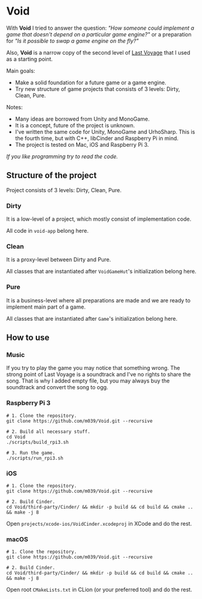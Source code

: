 # Void

With **Void** I tried to answer the question: *"How someone could implement a game that doesn't depend on a particular game engine?"* or a preparation for *"Is it possible to swap a game engine on the fly?"*

Also, **Void** is a narrow copy of the second level of [Last Voyage](http://lastvoyage.co) that I used as a starting point.

Main goals:

* Make a solid foundation for a future game or a game engine.
* Try new structure of game projects that consists of 3 levels: Dirty, Clean, Pure.

Notes:

* Many ideas are borrowed from Unity and MonoGame.
* It is a concept, future of the project is unknown.
* I've written the same code for Unity, MonoGame and UrhoSharp. This is the fourth time, but with C++, libCinder and Raspberry Pi in mind.
* The project is tested on Mac, iOS and Raspberry Pi 3.

*If you like programming try to read the code.*

## Structure of the project

Project consists of 3 levels: Dirty, Clean, Pure.
 
### Dirty

It is a low-level of a project, which mostly consist of implementation code.

All code in `void-app` belong here.

### Clean

It is a proxy-level between Dirty and Pure.

All classes that are instantiated after `VoidGameHut`'s initialization belong here.

### Pure

It is a business-level where all preparations are made and we are ready to implement main part of a game.

All classes that are instantiated after `Game`'s initialization belong here.

## How to use

### Music

If you try to play the game you may notice that something wrong. The strong point of Last Voyage is a soundtrack and I've no rights to share the song. That is why I added empty file, but you may always buy the soundtrack and convert the song to ogg.

### Raspberry Pi 3

    # 1. Clone the repository.
    git clone https://github.com/m039/Void.git --recursive
    
    # 2. Build all necessary stuff.
    cd Void
    ./scripts/build_rpi3.sh
    
    # 3. Run the game.
    ./scripts/run_rpi3.sh

### iOS

    # 1. Clone the repository.
    git clone https://github.com/m039/Void.git --recursive
    
    # 2. Build Cinder.
    cd Void/third-party/Cinder/ && mkdir -p build && cd build && cmake .. && make -j 8

Open `projects/xcode-ios/VoidCinder.xcodeproj` in XCode and do the rest.

### macOS

    # 1. Clone the repository.
    git clone https://github.com/m039/Void.git --recursive
    
    # 2. Build Cinder.
    cd Void/third-party/Cinder/ && mkdir -p build && cd build && cmake .. && make -j 8

Open root `CMakeLists.txt` in CLion (or your preferred tool) and do the rest.
